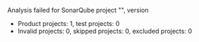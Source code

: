 Analysis failed for SonarQube project "", version 
- Product projects: 1, test projects: 0
- Invalid projects: 0, skipped projects: 0, excluded projects: 0
